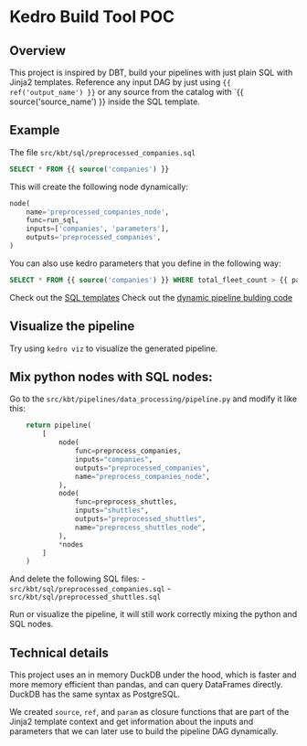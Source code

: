 # Kedro Build Tool POC

## Overview

This project is inspired by DBT, build your pipelines with just plain SQL with Jinja2 templates.
Reference any input DAG by just using `{{ ref('output_name') }}` or any source from the catalog with `{{ source('source_name') }} inside the SQL template.

## Example
The file `src/kbt/sql/preprocessed_companies.sql`
```sql
SELECT * FROM {{ source('companies') }}
```

This will create the following node dynamically:
```python
node(
    name='preprocessed_companies_node',
    func=run_sql,
    inputs=['companies', 'parameters'],
    outputs='preprocessed_companies',
)
```

You can also use kedro parameters that you define in the following way:
```sql
SELECT * FROM {{ source('companies') }} WHERE total_fleet_count > {{ param('min_fleet_count') }}
``` 

Check out the [SQL templates](src/kbt/sql/)
Check out the [dynamic pipeline bulding code](src/kbt/pipelines/data_processing/pipeline.py)

## Visualize the pipeline
Try using `kedro viz` to visualize the generated pipeline.

## Mix python nodes with SQL nodes:
Go to the `src/kbt/pipelines/data_processing/pipeline.py` and modify it like this:
```python
    return pipeline(
        [
            node(
                func=preprocess_companies,
                inputs="companies",
                outputs="preprocessed_companies",
                name="preprocess_companies_node",
            ),
            node(
                func=preprocess_shuttles,
                inputs="shuttles",
                outputs="preprocessed_shuttles",
                name="preprocess_shuttles_node",
            ),
            *nodes
        ]
    )
```

And delete the following SQL files:
    - `src/kbt/sql/preprocessed_companies.sql`
    - `src/kbt/sql/preprocessed_shuttles.sql`

Run or visualize the pipeline, it will still work correctly mixing the python and SQL nodes.

## Technical details
This project uses an in memory DuckDB under the hood, which is faster and more memory efficient than pandas, and can query DataFrames directly. DuckDB has the same syntax as PostgreSQL.

We created `source`, `ref`, and `param` as closure functions that are part of the Jinja2 template context and get information about the inputs and parameters that we can later use to build the pipeline DAG dynamically.
